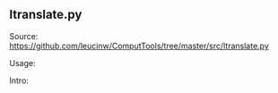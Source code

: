 ## ltranslate.py

Source: https://github.com/leucinw/ComputTools/tree/master/src/ltranslate.py

Usage:

Intro:

